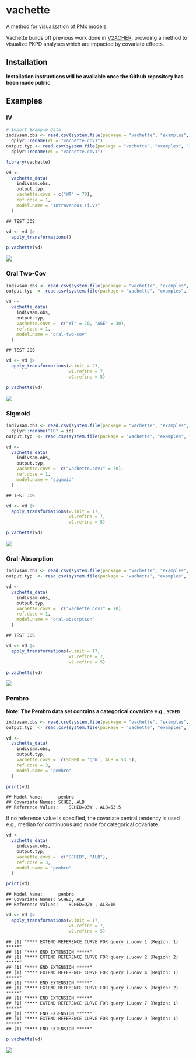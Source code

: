 
# vachette

A method for visualization of PMx models.

Vachette builds off previous work done in
[V2ACHER](https://ascpt.onlinelibrary.wiley.com/doi/10.1002/psp4.12679),
providing a method to visualize PKPD analyses which are impacted by
covariate effects.

## Installation

**Installation instructions will be available once the Github repository
has been made public**

## Examples

### IV

``` r
# Import Example Data
indivsam.obs <- read.csv(system.file(package = "vachette", "examples", "iv-obs.csv")) |> 
  dplyr::rename(WT = "vachette.cov1")
output.typ <- read.csv(system.file(package = "vachette", "examples", "iv-typ.csv")) |> 
  dplyr::rename(WT = "vachette.cov1")

library(vachette)

vd <-
  vachette_data(
    indivsam.obs,
    output.typ,
    vachette.covs = c("WT" = 70),
    ref.dose = 1,
    model.name = "Intravenous (i.v)"
  )
```

    ## TEST JOS

``` r
vd <- vd |>
  apply_transformations()

p.vachette(vd)
```

![](README_files/figure-gfm/iv-1.png)<!-- -->

### Oral Two-Cov

``` r
indivsam.obs <- read.csv(system.file(package = "vachette", "examples", "oral-two-cov-obs.csv"))
output.typ  <- read.csv(system.file(package = "vachette", "examples", "oral-two-cov-typ.csv"))

vd <-
  vachette_data(
    indivsam.obs,
    output.typ,
    vachette.covs =  c("WT" = 70, "AGE" = 30),
    ref.dose = 1,
    model.name = "oral-two-cov"
  )
```

    ## TEST JOS

``` r
vd <- vd |>
  apply_transformations(w.init = 23,
                        w1.refine = 7,
                        w2.refine = 5)

p.vachette(vd)
```

![](README_files/figure-gfm/oral_two_cov-1.png)<!-- -->

### Sigmoid

``` r
indivsam.obs <- read.csv(system.file(package = "vachette", "examples", "sigmoid-obs.csv")) |>
  dplyr::rename("ID" = id)
output.typ  <- read.csv(system.file(package = "vachette", "examples", "sigmoid-typ.csv"))

vd <-
  vachette_data(
    indivsam.obs,
    output.typ,
    vachette.covs =  c("vachette.cov1" = 70),
    ref.dose = 1,
    model.name = "sigmoid"
  )
```

    ## TEST JOS

``` r
vd <- vd |>
  apply_transformations(w.init = 17,
                        w1.refine = 7,
                        w2.refine = 5)

p.vachette(vd)
```

![](README_files/figure-gfm/sigmoid-1.png)<!-- -->

### Oral-Absorption

``` r
indivsam.obs <- read.csv(system.file(package = "vachette", "examples", "oral-absorption-obs.csv"))
output.typ  <- read.csv(system.file(package = "vachette", "examples", "oral-absorption-typ.csv"))

vd <-
  vachette_data(
    indivsam.obs,
    output.typ,
    vachette.covs =  c("vachette.cov1" = 70),
    ref.dose = 1,
    model.name = "oral-absorption"
  )
```

    ## TEST JOS

``` r
vd <- vd |>
  apply_transformations(w.init = 17,
                        w1.refine = 7,
                        w2.refine = 5)

p.vachette(vd)
```

![](README_files/figure-gfm/oral_absorption-1.png)<!-- -->

### Pembro

**Note: The Pembro data set contains a categorical covariate e.g.,
`SCHED`**

``` r
indivsam.obs <- read.csv(system.file(package = "vachette", "examples", "pembro-obs.csv"))
output.typ  <- read.csv(system.file(package = "vachette", "examples", "pembro-typ.csv"))

vd <-
  vachette_data(
    indivsam.obs,
    output.typ,
    vachette.covs =  c(SCHED = 'Q3W', ALB = 53.5),
    ref.dose = 3,
    model.name = "pembro"
  )

print(vd)
```

    ## Model Name:      pembro 
    ## Covariate Names: SCHED, ALB 
    ## Reference Values:    SCHED=Q3W , ALB=53.5

If no reference value is specified, the covariate central tendency is
used e.g., median for continuous and mode for categorical covariate.

``` r
vd <-
  vachette_data(
    indivsam.obs,
    output.typ,
    vachette.covs =  c("SCHED", "ALB"),
    ref.dose = 3,
    model.name = "pembro"
  )

print(vd)
```

    ## Model Name:      pembro 
    ## Covariate Names: SCHED, ALB 
    ## Reference Values:    SCHED=Q2W , ALB=16

``` r
vd <- vd |>
  apply_transformations(w.init = 17,
                        w1.refine = 7,
                        w2.refine = 5)
```

    ## [1] "**** EXTEND REFERENCE CURVE FOR query i.ucov 1 (Region: 1) *****"
    ## [1] "**** END EXTENSION *****"
    ## [1] "**** EXTEND REFERENCE CURVE FOR query i.ucov 2 (Region: 2) *****"
    ## [1] "**** END EXTENSION *****"
    ## [1] "**** EXTEND REFERENCE CURVE FOR query i.ucov 4 (Region: 1) *****"
    ## [1] "**** END EXTENSION *****"
    ## [1] "**** EXTEND REFERENCE CURVE FOR query i.ucov 5 (Region: 2) *****"
    ## [1] "**** END EXTENSION *****"
    ## [1] "**** EXTEND REFERENCE CURVE FOR query i.ucov 7 (Region: 1) *****"
    ## [1] "**** END EXTENSION *****"
    ## [1] "**** EXTEND REFERENCE CURVE FOR query i.ucov 9 (Region: 1) *****"
    ## [1] "**** END EXTENSION *****"

``` r
p.vachette(vd)
```

![](README_files/figure-gfm/pembro3-1.png)<!-- -->
